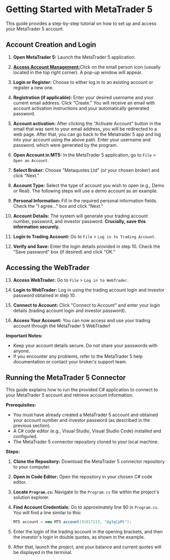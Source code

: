 # Getting Started with MetaTrader 5

This guide provides a step-by-step tutorial on how to set up and access your MetaTrader 5 account.

## Account Creation and Login

1. **Open MetaTrader 5:** Launch the MetaTrader 5 application.

2. [**Access Account Management:**](ImagesForGuidance/1..png)Click on the small person icon (usually located in the top right corner).  A pop-up window will appear.

3. **Login or Register:** Choose to either log in to an existing account or register a new one.

4. **Registration (if applicable):** Enter your desired username and your current email address. Click "Create." You will receive an email with account activation instructions and your automatically generated password.

5. **Account activation:** After clicking the "Activate Account" button in the email that was sent to your email address, you will be redirected to a web page. After that, you can go back to the Metatrader 5 app and log into your account using the above path. Enter your username and password. which were generated by the program.

6. **Open Account in MT5:** In the MetaTrader 5 application, go to `File` > `Open an Account`.

7. **Select Broker:** Choose "Metaquotes Ltd" (or your chosen broker) and click "Next."

8. **Account Type:** Select the type of account you wish to open (e.g., Demo or Real).  The following steps will use a demo account as an example.

9. **Personal Information:** Fill in the required personal information fields. Check the "I agree..." box and click "Next."

10. **Account Details:** The system will generate your trading account number, password, and investor password.  **Crucially, save this information securely.**

11. **Login to Trading Account:** Go to `File` > `Log in to Trading Account`.

12. **Verify and Save:** Enter the login details provided in step 10. Check the "Save password" box (if desired) and click "OK."

## Accessing the WebTrader

13. **Access WebTrader:** Go to `File` > `Log in to WebTrader`.

14. **Login to WebTrader:**  Log in using the trading account login and investor password obtained in step 10.

15. **Connect to Account:** Click "Connect to Account" and enter your login details (trading account login and investor password).

16. **Access Your Account:** You can now access and use your trading account through the MetaTrader 5 WebTrader!


**Important Notes:**

* Keep your account details secure.  Do not share your passwords with anyone.
* If you encounter any problems, refer to the MetaTrader 5 help documentation or contact your broker's support team.

## Running the MetaTrader 5 Connector

This guide explains how to run the provided C# application to connect to your MetaTrader 5 account and retrieve account information.

**Prerequisites:**

* You must have already created a MetaTrader 5 account and obtained your account number and investor password (as described in the previous section).
* A C# code editor (e.g., Visual Studio, Visual Studio Code) installed and configured.
* The MetaTrader 5 connector repository cloned to your local machine.


**Steps:**

1. **Clone the Repository:** Download the MetaTrader 5 connector repository to your computer.

2. **Open in Code Editor:** Open the repository in your chosen C# code editor.

3. **Locate `Program.cs`:**  Navigate to the `Program.cs` file within the project's solution explorer.

4. **Find Account Credentials:** Go to approximately line 90 in `Program.cs`. You will find a line similar to this:

   ```csharp
   MT5 account = new MT5 account(91817113, "@g3qCpMt"); 

5. Enter the login of the trading account in the opening brackets, and then the investor's login in double quotes, as shown in the example.

6. After that, launch the project, and your balance and current quotes will be displayed in the terminal.
